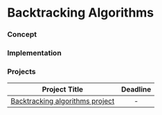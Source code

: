 # Backtracking Algorithms

### Concept 

### Implementation


### Projects

|Project Title | Deadline |
|:-----------:|:-------------:|
|[Backtracking algorithms project](https://github.com/SAFCSP-Team/backtracking-algorithms-project) | - | 

